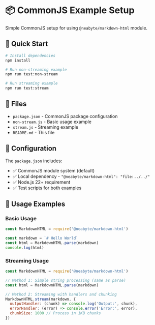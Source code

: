 # 📦 CommonJS Example Setup

Simple CommonJS setup for using `@neabyte/markdown-html` module.

## 🚀 Quick Start

```bash
# Install dependencies
npm install

# Run non-streaming example
npm run test:non-stream

# Run streaming example
npm run test:stream
```

## 📁 Files

- `package.json` - CommonJS package configuration
- `non-stream.js` - Basic usage example
- `stream.js` - Streaming example
- `README.md` - This file

## 🔧 Configuration

The `package.json` includes:
- ✅ CommonJS module system (default)
- ✅ Local dependency - `"@neabyte/markdown-html": "file:../../"`
- ✅ Node.js 22+ requirement
- ✅ Test scripts for both examples

## 📝 Usage Examples

### Basic Usage
```javascript
const MarkdownHTML = require('@neabyte/markdown-html')

const markdown = `# Hello World`
const html = MarkdownHTML.parse(markdown)
console.log(html)
```

### Streaming Usage
```javascript
const MarkdownHTML = require('@neabyte/markdown-html')

// Method 1: Simple string processing (same as parse)
const html = MarkdownHTML.parse(markdown)

// Method 2: Streaming with handlers and chunking
MarkdownHTML.stream(markdown, {
  outputHandler: (chunk) => console.log('Output:', chunk),
  errorHandler: (error) => console.error('Error:', error),
  chunkSize: 1000 // Process in 1KB chunks
})
```
